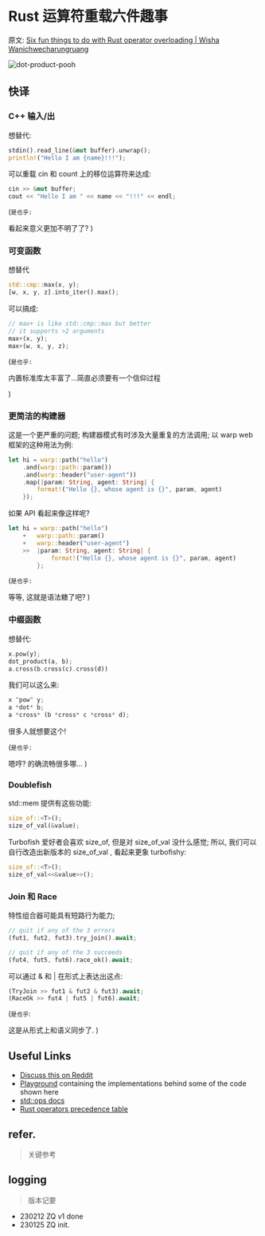# Rust 运算符重载六件趣事
原文: [Six fun things to do with Rust operator overloading | Wisha Wanichwecharungruang](https://wishawa.github.io/posts/fun-rust-operators/)

![dot-product-pooh](https://wishawa.github.io/posts/fun-rust-operators/dot-product-pooh.jpg)

## 快译

### C++ 输入/出

想替代:

```rust
stdin().read_line(&mut buffer).unwrap();
println!("Hello I am {name}!!!");
```

可以重载 cin 和 count 上的移位运算符来达成:


```rust
cin >> &mut buffer;
cout << "Hello I am " << name << "!!!" << endl;
```

(`是也乎:`

看起来意义更加不明了了?
)

### 可变函数

想替代

```rust
std::cmp::max(x, y);
[w, x, y, z].into_iter().max();
```

可以搞成:

```rust
// max+ is like std::cmp::max but better
// it supports >2 arguments
max+(x, y);
max+(w, x, y, z);
```


(`是也乎:`

内置标准库太丰富了...简直必须要有一个信仰过程

)

### 更简洁的构建器

这是一个更严重的问题;
构建器模式有时涉及大量重复的方法调用;
以 warp web 框架的这种用法为例:


```rust
let hi = warp::path("hello")
    .and(warp::path::param())
    .and(warp::header("user-agent"))
    .map(|param: String, agent: String| {
        format!("Hello {}, whose agent is {}", param, agent)
    });
```


如果 API 看起来像这样呢?

```rust
let hi = warp::path("hello")
	+	warp::path::param()
	+	warp::header("user-agent")
	>>	|param: String, agent: String| {
			format!("Hello {}, whose agent is {}", param, agent)
		};
```

(`是也乎:`

等等, 这就是语法糖了吧?
)

### 中缀函数

想替代:

```rust
x.pow(y);
dot_product(a, b);
a.cross(b.cross(c).cross(d))
```

我们可以这么来:

```rust
x ^pow^ y;
a *dot* b;
a *cross* (b *cross* c *cross* d);
```

很多人就想要这个!


(`是也乎:`

嗯哼? 的确流畅很多哪...
)


### Doublefish

std::mem 提供有这些功能:

```rust
size_of::<T>();
size_of_val(&value);
```

Turbofish 爱好者会喜欢 size_of,
但是对 size_of_val 没什么感觉;
所以, 我们可以自行改造出新版本的 size_of_val ,
看起来更象 turbofishy:


```rust
size_of::<T>();
size_of_val<<&value>>();
```

### Join 和 Race

特性组合器可能具有短路行为能力;

```rust
// quit if any of the 3 errors
(fut1, fut2, fut3).try_join().await;

// quit if any of the 3 succeeds
(fut4, fut5, fut6).race_ok().await;
```

可以通过 & 和 | 在形式上表达出这点:

```rust
(TryJoin >> fut1 & fut2 & fut3).await;
(RaceOk >> fut4 | fut5 | fut6).await;
```

(`是也乎`:

这是从形式上和语义同步了.
)

## Useful Links

- [Discuss this on Reddit](https://www.reddit.com/r/rust/comments/10golkq)
- [Playground](https://play.rust-lang.org/?version=stable&mode=debug&edition=2021&gist=71da59351b0988249a69014e6b191353) containing the implementations behind some of the code shown here
- [std::ops docs](https://doc.rust-lang.org/std/ops/index.html)
- [Rust operators precedence table](https://doc.rust-lang.org/reference/expressions.html#expression-precedence)

## refer.
> 关键参考


## logging
> 版本记要

- 230212 ZQ v1 done
- 230125 ZQ init.


